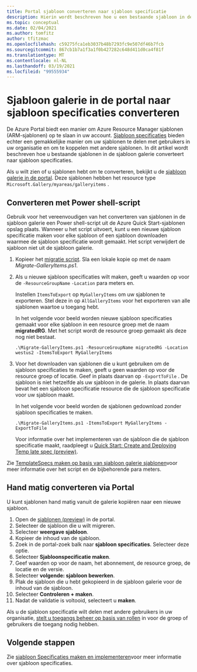 ```yaml
---
title: Portal sjabloon converteren naar sjabloon specificatie
description: Hierin wordt beschreven hoe u een bestaande sjabloon in de Azure Portal galerie converteert naar een sjabloon versie.
ms.topic: conceptual
ms.date: 02/04/2021
ms.author: tomfitz
author: tfitzmac
ms.openlocfilehash: c59275fca1eb3037b48b7293fc9e507df46b7fcb
ms.sourcegitcommit: 867cb1b7a1f3a1f0b427282c648d411d0ca4f81f
ms.translationtype: MT
ms.contentlocale: nl-NL
ms.lasthandoff: 03/19/2021
ms.locfileid: "99555934"
---
```

# <a name="convert-template-gallery-in-portal-to-template-specs"></a>Sjabloon galerie in de portal naar sjabloon specificaties converteren

De Azure Portal biedt een manier om Azure Resource Manager sjablonen (ARM-sjablonen) op te slaan in uw account. [Sjabloon specificaties](template-specs.md) bieden echter een gemakkelijke manier om uw sjablonen te delen met gebruikers in uw organisatie en om te koppelen met andere sjablonen. In dit artikel wordt beschreven hoe u bestaande sjablonen in de sjabloon galerie converteert naar sjabloon specificaties.

Als u wilt zien of u sjablonen hebt om te converteren, bekijkt u de [sjabloon galerie in de portal](https://portal.azure.com/#blade/HubsExtension/BrowseResourceBlade/resourceType/Microsoft.Gallery%2Fmyareas%2Fgalleryitems). Deze sjablonen hebben het resource type `Microsoft.Gallery/myareas/galleryitems` .

## <a name="convert-with-powershell-script"></a>Converteren met Power shell-script

Gebruik voor het vereenvoudigen van het converteren van sjablonen in de sjabloon galerie een Power shell-script uit de Azure Quick Start-sjablonen opslag plaats. Wanneer u het script uitvoert, kunt u een nieuwe sjabloon specificatie maken voor elke sjabloon of een sjabloon downloaden waarmee de sjabloon specificatie wordt gemaakt. Het script verwijdert de sjabloon niet uit de sjabloon galerie.

1. Kopieer het [migratie script](https://github.com/Azure/azure-quickstart-templates/blob/master/201-templatespec-migrate-create/Migrate-GalleryItems.ps1). Sla een lokale kopie op met de naam *Migrate-GalleryItems.ps1*.
1. Als u nieuwe sjabloon specificaties wilt maken, geeft u waarden op voor de `-ResourceGroupName` `-Location` para meters en. 

   Instellen `ItemsToExport` op `MyGalleryItems` om uw sjablonen te exporteren. Stel deze in op `AllGalleryItems` voor het exporteren van alle sjablonen waartoe u toegang hebt.

   In het volgende voor beeld worden nieuwe sjabloon specificaties gemaakt voor elke sjabloon in een resource groep met de naam **migratedRG**. Met het script wordt de resource groep gemaakt als deze nog niet bestaat.

   ```azurepowershell
   .\Migrate-GalleryItems.ps1 -ResourceGroupName migratedRG -Location westus2 -ItemsToExport MyGalleryItems
   ```

1. Voor het downloaden van sjablonen die u kunt gebruiken om de sjabloon specificaties te maken, geeft u geen waarden op voor de resource groep of locatie. Geef in plaats daarvan op `-ExportToFile` . De sjabloon is niet hetzelfde als uw sjabloon in de galerie. In plaats daarvan bevat het een sjabloon specificatie resource die de sjabloon specificatie voor uw sjabloon maakt.

   In het volgende voor beeld worden de sjablonen gedownload zonder sjabloon specificaties te maken.

   ```azurepowershell
   .\Migrate-GalleryItems.ps1 -ItemsToExport MyGalleryItems -ExportToFile
   ```

   Voor informatie over het implementeren van de sjabloon die de sjabloon specificatie maakt, raadpleegt u [Quick Start: Create and Deploying Temp late spec (preview)](quickstart-create-template-specs.md).

Zie [TemplateSpecs maken op basis van sjabloon galerie sjablonen](https://github.com/Azure/azure-quickstart-templates/tree/master/201-templatespec-migrate-create)voor meer informatie over het script en de bijbehorende para meters.

## <a name="manually-convert-through-portal"></a>Hand matig converteren via Portal

U kunt sjablonen hand matig vanuit de galerie kopiëren naar een nieuwe sjabloon.

1. Open de [sjablonen (preview)](https://portal.azure.com/#blade/HubsExtension/BrowseResourceBlade/resourceType/Microsoft.Gallery%2Fmyareas%2Fgalleryitems) in de portal.
1. Selecteer de sjabloon die u wilt migreren.
1. Selecteer **weergave sjabloon**.
1. Kopieer de inhoud van de sjabloon.
1. Zoek in de portal-zoek balk naar **sjabloon specificaties**. Selecteer deze optie.
1. Selecteer **Sjabloonspecificatie maken**.
1. Geef waarden op voor de naam, het abonnement, de resource groep, de locatie en de versie.
1. Selecteer **volgende: sjabloon bewerken**.
1. Plak de sjabloon die u hebt gekopieerd in de sjabloon galerie voor de inhoud van de sjabloon.
1. Selecteer **Controleren + maken**.
1. Nadat de validatie is voltooid, selecteert u **maken**.

Als u de sjabloon specificatie wilt delen met andere gebruikers in uw organisatie, [stelt u toegangs beheer op basis van rollen](../../role-based-access-control/tutorial-role-assignments-group-powershell.md) in voor de groep of gebruikers die toegang nodig hebben.

## <a name="next-steps"></a>Volgende stappen

Zie [sjabloon Specificaties maken en implementeren](template-specs.md)voor meer informatie over sjabloon specificaties.
